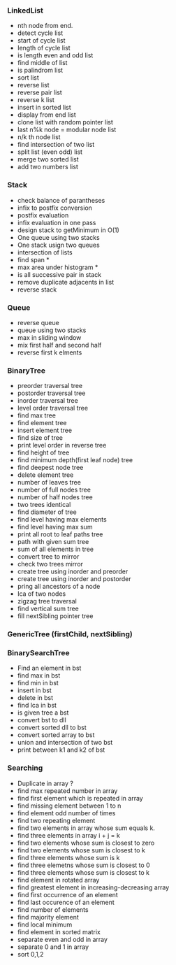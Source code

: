 ### LinkedList
- nth node from end.
- detect cycle list
- start of cycle list
- length of cycle list
- is length even and odd list
- find middle of list
- is palindrom list
- sort list
- reverse list
- reverse pair list
- reverse k list
- insert in sorted list
- display from end list
- clone list with random pointer list
- last n%k node = modular node list
- n/k th node list
- find intersection of two list
- split list (even odd) list
- merge two sorted list
- add two numbers list

### Stack
- check balance of parantheses
- infix to postfix conversion
- postfix evaluation
- infix evaluation in one pass
- design stack to getMinimum in O(1)
- One queue using two stacks
- One stack usign two queues
- intersection of lists
- find span *
- max area under histogram *
- is all successive pair in stack
- remove duplicate adjacents in list
- reverse stack

### Queue
- reverse queue
- queue using two stacks
- max in sliding window
- mix first half and second half
- reverse first k elments

### BinaryTree
- preorder traversal tree 
- postorder traversal tree
- inorder traversal tree
- level order traversal tree
- find max tree
- find element tree
- insert element tree
- find size of tree
- print level order in reverse tree
- find height of tree
- find minimum depth(first leaf node) tree
- find deepest node tree
- delete element tree
- number of leaves tree
- number of full nodes tree
- number of half nodes tree
- two trees identical 
- find diameter of tree
- find level having max elements
- find level having max sum
- print all root to leaf paths tree
- path with given sum tree
- sum of all elements in tree
- convert tree to mirror
- check two trees mirror
- create tree using inorder and preorder
- create tree using inorder and postorder
- pring all ancestors of a node
- lca of two nodes
- zigzag tree traversal
- find vertical sum tree
- fill nextSibling pointer tree

### GenericTree (firstChild, nextSibling)



### BinarySearchTree

- Find an element in bst
- find max in bst
- find min in bst
- insert in bst
- delete in bst
- find lca in bst
- is given tree a bst
- convert bst to dll
- convert sorted dll to bst
- convert sorted array to bst
- union and intersection of two bst
- print between k1 and k2 of bst

### Searching

- Duplicate in array ?
- find max repeated number in array
- find first element which is repeated in array
- find missing element between 1 to n
- find element odd number of times
- find two repeating element
- find two elements in array whose sum equals k.
- find three elements in array i + j = k
- find two elements whose sum is closest to zero
- find two elements whose sum is closest to k
- find three elements whose sum is k
- find three elemetns whose sum is closest to 0
- find three elements whose sum is closest to k
- find element in rotated array
- find greatest element in increasing-decreasing array
- find first occurrence of an element
- find last occurence of an element
- find number of elements
- find majority element
- find local minimum
- find element in sorted matrix
- separate even and odd in array
- separate 0 and 1 in array
- sort 0,1,2 

